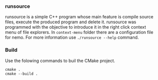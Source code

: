 ### runsource ###

runsource is a simple C++ program whose main feature is compile source files, execute the produced 
program and delete it. runsource was programmed with the objective to introduce it in the right 
click context menu of file explorers. In `context-menu` folder there are a configuration file for
nemo. For more information use `./runsource --help` command.

### Build ###

Use the folowing commands to buil the CMake project.

    cmake .
    cmake --build .
